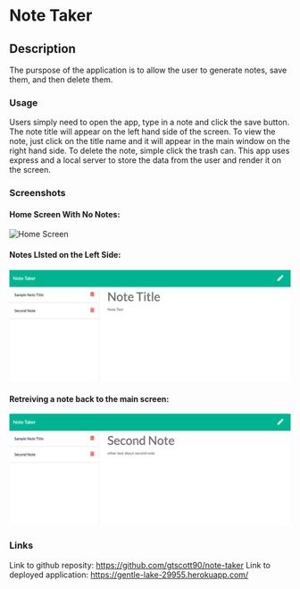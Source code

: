 # Note Taker

## Description 

The purspose of the application is to allow the user to generate notes, save them, and then delete them. 

### Usage
Users simply need to open the app, type in a note and click the save button. The note title will appear on the left hand side of the screen. To view the note, just click on the title name and it will appear in the main window on the right hand side. To delete the note, simple click the trash can. This app uses express and a local server to store the data from the user and render it on the screen. 

### Screenshots
#### Home Screen With No Notes:
![Home Screen](./Assets/homescreenpng)
#### Notes LIsted on the Left Side:
![Notes Listed](./Assets/notes.png)
#### Retreiving a note back to the main screen:
![Retreiving a Note](./Assets/secondnotemain.png)

### Links
Link to github reposity: https://github.com/gtscott90/note-taker
Link to deployed application: https://gentle-lake-29955.herokuapp.com/ 
